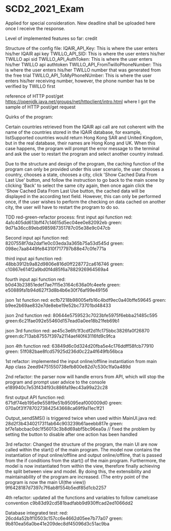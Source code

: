 # SCD2_2021_Exam
Applied for special consideration. New deadline shall be uploaded
here once I receive the response.



Level of implemented features so far:
credit



Structure of the config file:
IQAIR_API_Key: This is where the user enters his/her IQAIR api key
TWILLO_API_SID: This is where the user enters his/her TWILLO api sid
TWILLO_API_AuthToken: This is where the user enters his/her TWILLO api authtoken
TWILLO_API_FromTwilloPhoneNumber: This is where the user enters his/her TWILLO number that was generated from the free trial 
TWILLO_API_ToMyPhoneNUmber: This is where the user enters his/her receiving number, however, the phone number has te be verified by TWILLO first


reference of HTTP post/get 
https://openjdk.java.net/groups/net/httpclient/intro.html where I got the sample of HTTP post/get request



Quirks of the program:

Certain countries retrieved from the IQAIR api call are not coherent with the name of the countries stored in the IQAIR database,
for example, listSupported countries would return Hong Kong SAR and United Kingdom, but in the real database, their names are 
Hong Kong and UK. When this case happens, the program will prompt the error message to the terminal and ask the user to restart 
the program and select another country instead. 

Due to the structure and design of the program, the caching function of the program can only be provided under this user scenario, 
the user chooses a country, chooses a state, chooses a city, click 'Show Cached Data From Last Use' button, and follow the instruction to go back to the 
main scene by clicking 'Back' to select the same city again, then once again click the 'Show Cached Data From Last Use button, the cached data will be displayed
in the according text field. However, this can only be performed once, if the user wishes to perform the checking on data cached on another city, the user will have 
to restart the program to do so. 


TDD red-green-refactor process:
first input api function
red: 4a1c405dd613bff47c14615d5ec04ee0e82092eb
green: 9d71a36cc89ebd985987351787c05e38e9c047cb

Second input api function
red: 8207558f7da2daf1e0c03eda3a365b75a53d545d
green: 098ec7aa8449fe84310f717797b88e47c0fe771a

third input api function
red: 48bb3912b9a82d9806e816d0ff228772ca616746
green: c10867e614f2a9bd0f4d85f6a7882926964569a4

fourth input api function
red: b0d43b23851edef7ae7f15e3164c636a0fc4eefe
green: e50889fa1b94d627f3d8b4b6e30f76af99e49156

json 1st function
red: ecfb7218b98005efb16c4bdf9ec0a40bffe59645
green: b9ee2b69ae832e7de8ebe19e52bc73701bd48433

json 2nd function
red: 80644e5759523c7023bfe5975f6ebba21485c595
green:6c21fae092e55460d157ead0a0ee18b21feb69b1

json 3rd function 
red: ae45c3e6fc1f3cdf2d1fc175bbc3826fa0f26870
green:dc713ab87557f397a2114aef40f43116fd9c9fca

json 4th function
red: 63849d6c0d324d20fba5e4c176ddff58fcb77910
green: 51f082bae8fcd57925d236d0c22a4f649fb56bca

1st refactor: implemented the input online/offline instantiation from main App class
2eed94751550738efb800e82d7c530c1fa0a489d

2nd refactor: the parser now will handle errors from API, which will stop the program and prompt
user advice to the console
e189940c7e53f434f93c886fa19ec43a99a22c28

first output API function
red: 671df74eb195e9e558f9e51b95095eaf000009d0
green: 070a0f31f7870273842543668ca69f9a11ec1f21

Output_sendSMS() is triggered twice when used within MainUI.java
red: 28d2f3b4340217311ab64c903239b61aeebb817e
green: bf7e1abcbac0dc1f56013c3b8d69abf5bc96ea0a
// fixed the problem by setting the button to disable after one action has been handled

3rd refactor: Changed the structure of the program, the main UI are now called within the start()
of the main program. The model now contains the instantiation of input online/offline and output online/offline,
that is passed from the if conditions from the start() of the main program. Furthermore, the model is now
instantiated from within the view, therefore finally achieving the split between view and model. By doing this, the 
extensibility and maintainability of the program are increased. 
(The entry point of the program is now the main UI(the view))
9f6428187d7397c7f6ab8f554b5edf85d1cb2257

4th refactor: updated all the functions and variables to follow camelcase convention
c9b83d92cd581badfabb9d930ffcad2ed1066dd2

Database integrated test: 
red: 26cd4a52b1f10503c157cc6e4662d05ee7b77a07
green: 9b810ea56a0be41e209dec8df45096d3c51ac9ba




